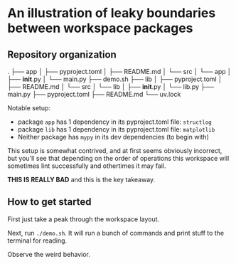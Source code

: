 # An illustration of leaky boundaries between workspace packages

## Repository organization
.
├── app
│   ├── pyproject.toml
│   ├── README.md
│   └── src
│       └── app
│           ├── __init__.py
│           └── main.py
├── demo.sh
├── lib
│   ├── pyproject.toml
│   ├── README.md
│   └── src
│       └── lib
│           ├── __init__.py
│           └── lib.py
├── main.py
├── pyproject.toml
├── README.md
└── uv.lock

Notable setup:

- package `app` has 1 dependency in its pyproject.toml file: `structlog`
- package `lib` has 1 dependency in its pyproject.toml file: `matplotlib`
- Neither package has `mypy` in its dev dependencies (to begin with)

This setup is somewhat contrived, and at first seems obviously incorrect, but you'll see
that depending on the order of operations this workspace will sometimes lint successfully
and othertimes it may fail.

**THIS IS REALLY BAD** and this is the key takeaway.

## How to get started

First just take a peak through the workspace layout.

Next, run `./demo.sh`. It will run a bunch of commands and print stuff to the terminal for reading.

Observe the weird behavior.
